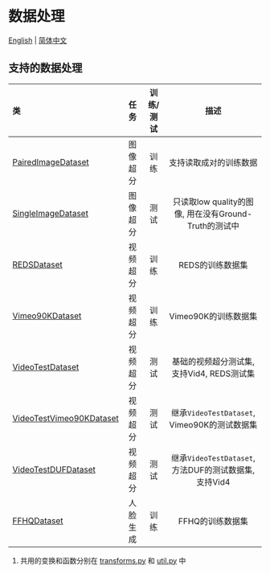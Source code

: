 # 数据处理

[English](Datasets.md) | [简体中文](Datasets_CN.md)

## 支持的数据处理

| 类         | 任务    |训练/测试 | 描述       |
| :------------- | :----------:| :----------:    | :----------:   |
| [PairedImageDataset](../basicsr/data/paired_image_dataset.py) | 图像超分 | 训练|支持读取成对的训练数据 |
| [SingleImageDataset](../basicsr/data/single_image_dataset.py) | 图像超分 | 测试|只读取low quality的图像, 用在没有Ground-Truth的测试中 |
| [REDSDataset](../basicsr/data/reds_dataset.py) | 视频超分 | 训练|REDS的训练数据集 |
| [Vimeo90KDataset](../basicsr/data/vimeo90k_dataset.py) | 视频超分 |训练| Vimeo90K的训练数据集|
| [VideoTestDataset](../basicsr/data/video_test_dataset.py) | 视频超分 | 测试|基础的视频超分测试集, 支持Vid4, REDS测试集|
| [VideoTestVimeo90KDataset](../basicsr/data/video_test_dataset.py) | 视频超分 |测试| 继承`VideoTestDataset`, Vimeo90K的测试数据集|
| [VideoTestDUFDataset](../basicsr/data/video_test_dataset.py) | 视频超分 |测试| 继承`VideoTestDataset`, 方法DUF的测试数据集, 支持Vid4|
| [FFHQDataset](../basicsr/data/ffhq_dataset.py) | 人脸生成 |训练| FFHQ的训练数据集|

1. 共用的变换和函数分别在 [transforms.py](../basicsr/data/transforms.py) 和 [util.py](../basicsr/data/util.py) 中
